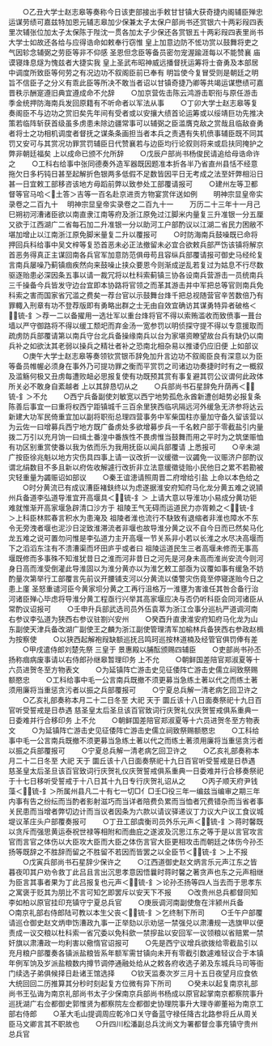 <!-- { "loadSidebar": true } -->
　　○乙丑大学士赵志皋等奏称今日该吏部接出手敕甘甘镇大获奇捷内阁辅臣殚忠运谋劳绩可嘉兹特加恩元辅志皋加少保兼太子太保户部尚书还赏银六十两彩叚四表里次辅张位加太子太保陈于陛沈一贯各加太子少保还各赏银五十两彩叚四表里尚书大学士如故还各给与应得诰命如敕奉行窃惟  皇上加意边防不恡功赏以鼓舞将吏之气因轸念辅弼之劳臣等非不仰感  圣恩但念臣等备员密勿宠渥踰涯每以不能赞襄  庙谟寝烽息燧为愧兹者大捷实我  皇上圣武布昭神威远播督抚运筹将士奋勇及本部居中调度所致臣等何劳之有况边功不叙阁臣前已奉有  明旨使今复冒受则是朝廷之明旨不信臣子之分义有乖此臣等所决不敢当者诏以甘镇奇捷乃卿等共竭运谋懋绩可嘉晋秩示酬寔遵旧典宜遵成命不允辞
　　○加京营佐击陈云鸿游击职衔与原任游击季金统押防海南兵发回原籍有不听命者以军法从事
　　○丁卯大学士赵志皋等复奏阁臣不与边功之赏旧矣先年间有受者或以安攘大绩首论运筹或以绥靖巨功先推决策若临阵斩获首级虽多虏患未除边疆常事可以辅弼之臣滥膺克敌之赏哉且临敌奋勇者将士之功相机调度者督抚之谋条条画担当者本兵之责遇有失机偾事辅臣既不同其罚又安可与其赏况功罪赏罚辅臣日代赞襄若与边臣均行论叙则将来或启扶同掩护之弊非朝廷福矣  上以成命已颁不允所辞
　　○戊辰户部尚书杨俊民请追给母诰命许之
　　○工科右给事中张同德奏外造军器既因题准本折各半乃省直州县恬不经意拖欠日多朽钝日甚至起解折色银两多低假不足数皆因平日无考成之法至奸弊相沿日甚一日宜敕工部移咨该地方毋蹈前弊以致参处工部覆请报可
　　○建州左等卫都督等官马哈＜土答＞吉等一百名赴京进贡方物宴赏伴送如例
　　明神宗显皇帝实录卷之二百九十
　明神宗显皇帝实录卷之二百九十一
　　万历二十三年十一月己巳朔初河漕诸臣欲以南直隶江南等府及浙江原免过江脚米内量复三升准银一分五厘又欲于江西湖广二省每石加二升准银一分以助河工户部酌议以江湖二省民力困敝不堪加增止以江南浙江原免脚米量复二升以覆报可
　　○时防海南兵鼓噪既已命将押回兵科给事中吴文梓等复恐首恶未必正法撤留未必宜合欲敕兵部严饬该镇将解京首恶务得真正主谋回南各兵官军加意防范俱毋苟且容纵兵部覆请报可御史马经纶复言南兵屡噪乃蓟镇痼疾然向来鼓噪止挟众要恩今则渐成逆乱若复过为姑息不行尽数驱逐贻患必深因条五事以请一裁冗将以杜科索蓟镇三协各设南兵营游击一员统南兵三千操备今兵皆发守边台宜即本协路将官领之而革其游击并中军把总等官则南兵免科索之害而国家省冗滥之费矣一荐台官以示鼓舞台烽千把总视随营官辛苦数倍乃有罪輙入刑章有功不登荐版即有勇略出群之士无由自效宜确访其谋勇特异者破格＜锍-釒＞荐一二以备擢用一选壮军以重台烽将官不得以索贿滥收而致偾事一葺台墙以严守御路将不得以缓工颓圯而弃金汤一宽参罚以明侦探守提不得以专意援取而疏虏防兵部覆请第以南兵守台北兵备操缘南兵以台为家堪资瞭望故台兵有缺仍以南兵补之如欲汰其老弱以操兵之精壮者补之恐南北相杂易以推诿仍应旧便  上如部议
　　○庚午大学士赵志皋等奏领钦赏银币辞免加升言边功不叙阁臣良有深意以为臣等备员帷幄必须身在事外乃可提功罪之衡而平赏罚之司诸边功奏捷时时有之一概叙及滥觞何极又丑虏每遭败衄必思报复使有功既预其赏有事复避其罚公议谓何此政体所关必不敢身自紊越者  上以其辞恳切从之
　　○兵部尚书石星辞免升荫再＜锍-釒＞不允
　　○西宁兵备副使刘敏宽以西宁地势孤危永酋新遭创衄势必报复条陈善后事宜一曰重将权西宁距镇城千三百余里狭西临巩隔远河外缓急无济参将达云新建大功军民倚重宜加以副将职衔总理四营事务中军柴国柱亦量加守备久留该营以为云佐一曰增募兵西宁地方既广备虏处多欲增募步兵一千名敕户部于零截盐引内量拨二万引以充月饷一曰缉土番湟中番族性不畏虏惟当鼓舞而用之平时为之筑堡赈恤有功区别重赏使番以我为依而乐为我用抚臣以闻兵部覆请  上悉报可
　　○辛未湖广按臣徐兆魁以地方灾伤具四事上请一议改折一议缓徵一议蠲免一议赈济户部酌议谓北绢数目不多且新以府佐收解遽行改折非立法意缓徵徒贻小民他日之累不若勘被灾轻重量为蠲赈诏如部议
　　○秦王谊漶请照周晋二府增给引盐  上命以本色给之
　　○时分黄流已有成议漕臣褚鈇终以为虑遂据淮安府知府马化龙分黄五难之说頴州兵备道李弘道导淮宜开高堰具＜锍-釒＞  上请大意以导淮功小易成分黄功钜难就惟渐开高家堰急辟清口沙方于  祖陵王气无碍而运道民力亦胥赖之＜锍-釒＞上科臣林熙春言积水为患淹及  祖陵者淮也流行不駃致有退缩者非淮也障水不东令无旁洩者堰也泥沙日淀致淮滞流者非堰也故导淮分黄之议不自今日而已然矣马化龙五难之说可置勿问惟是李弘道力主开高堰一节关系非小若以长淮之水尽决高堰而下之滔滔东注有不溃漕渠而坏田庐乎或者曰  祖陵运道民生三者高堰未修而无事高堰既修而多事殊不知淮犹昔日之淮而河非昔日之河先是河身未高而淮尚安流今则河身日高而淮受倒灌此导淮固以为淮分黄亦以为淮乞敕工部亟为议覆如事有缓急不妨酌量次第举行工部覆言先前议开腰铺支河以分黄流以倭警灾伤竟至停寝遂贻今日之患上廑  圣怒重谴河臣今黄家坝分黄之工再行沮格万一淮壅为害谁任其咎合备行治河诸臣殚心毕虑将导淮分黄工程亟行兴举其高家堰应决与否仍听科臣会同河诸臣从常酌议诏报可
　　○壬申升兵部武选司员外伍袁萃为浙江佥事分巡杭严道调河南右参议李弘道为狭西右参议驻劄兴安州
　　○癸酉升直隶淮安府知府马化龙为山东副使天津兵备改湖广副使王之麟为浙江副使管理清军加榆林兵备狭西右参政赵楫为按察使
　　○以狭西起解袍叚缺额巡抚吕鸣珂巡按林道楠及经管官俱罚俸有差
　　○甲戌遣侍郎刘楚先祭  三皇于  景惠殿以脯酝颁赐四辅臣
　　○吏部尚书孙丕扬称痼病废事请以右侍郎孙继皋暂理印务  上不允
　　○朝鲜国差陪官郑淑夏等十六员进贺冬至方物表文
　　○为延镇阵亡游击史见征倭阵亡游击史儒立祠致祭赐额愍忠
　　○工科给事中毛一公言南兵既撤不须更募当急练土著以代之而练土著须用廉将当重惩贪污者以振之兵部覆报可
　　○宁夏总兵解一清老病乞回卫许之
　　○乙亥礼部奏称本月二十二日冬至  大祀  天于  圜丘该十八日面奏祭祀十九日百官听受誓戒是日恭遇  慈圣皇太后圣旦该百官致词行庆贺礼仪庆贺誓戒俱系重典一日委难并行合移印务  上不允
　　○朝鲜国差陪官郑淑夏等十六员进贺冬至方物表文
　　○为延镇阵亡游击史见征倭阵亡游击史儒立祠致祭赐额愍忠
　　○工科给事中毛一公言南兵既撤不须更募当急练土著以代之而练土著须用廉将当重惩贪污者以振之兵部覆报可
　　○宁夏总兵解一清老病乞回卫许之
　　○乙亥礼部奏称本月二十二日冬至  大祀  天于  圜丘该十八日面奏祭祀十九日百官听受誓戒是日恭遇  慈圣皇太后圣旦该百官致词行庆贺礼仪庆贺誓戒俱系重典一日委难并行合移奏祭祀于十七日移听受誓戒于十八日其十九日专行庆贺礼诏从之
　　○丙子顺天府尹钱藻＜锍-釒＞所属州县凡二十有七一切□亻□壬□役三年一编兹当编审之期三年内事有告之纷纭而当酌者影射滋巧而当详者陪费负累而当恤者冗费错杂而当省者事关民患而当增者弊切边计而当议者因条为六款以请议驿递议丁力议大户议工食议城堤议革庄头户部覆奏报可
　　○丁丑工部虞衡司员外乐元声＜锍-釒＞蒋时馨既以贪斥而强思黄运泰祝世禄等相附和而曲庇之遂波及沉思江东之等于是以言官攻言官而言官之体伤以大臣攻大臣而大臣之体伤言官大臣更相攻击而朝廷之体伤今孙丕扬等既辞之不胜辞而留之不胜留不若因而皆罢之以全臣节＜锍-釒＞上不报
　　○戊寅兵部尚书石星辞少保许之
　　○江西道御史赵文炳言乐元声江东之皆暮夜叩其户劝令救丁此吕且言出沉思孝意因悟曩时蒋时馨之著贪声也东之元声相继为臣言其事者果为丁此吕报复也元声＜锍-釒＞论孙丕扬等四人当去而于思孝东之寓褒于贬其为朋比不言可知乞即罢斥以安天下不报
　　○改贵州总兵都督同知李如柏以原官挂印充镇守宁夏总兵官
　　○庚辰调河南副使詹在泮颍州兵备　　○南京礼部右侍郎陆可教以本生父丧＜锍-釒＞乞终制下所司
　　○壬午户部覆请巡仓御史赵文炳申饬漕政九事一正举劾以示劝惩一禁强兑以肃漕规一选旗甲以便责成一议交粮以杜科索一省冗委以免科歛一禁摉盐以安回军一议领粮以省赔累一禁奸旗以肃漕政一均利害以儆惰官诏报可
　　○先是西宁议增兵欲拨给零截盐引以充月粮户部覆奏各镇派盐粮皆系年额军需甘镇向未开有零截引数遽难轻议合于本镇年例军饷及岁派盐粮数内撙节调停通融处给从之敕各府收选子弟及东城兵马司等衙门续选子弟俱候择日赴诸王馆选择
　　○钦天监奏次岁三月十五日夜望月应食依大统回回二历推算其分秒时刻起复方位微有异下所司
　　○癸未以起复南京礼部尚书王弘诲为南京礼部尚书太子少保南京兵部尚书杨成以原官起掌南京都察院事升巡抚湖广右佥都御史郭惟贤为都察院左佥都御史协理院事升大理寺卿董裕为南京工部右侍郎
　　○革大毛山提调周应乾冷口关守备蓝守禄任降古北路参将丘从周关臣马文卿言其不职故也
　　○升四川松潘副总兵沈尚文为署都督佥事充镇守贵州总兵官
